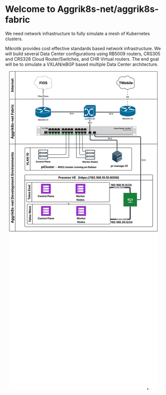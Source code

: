 # Welcome to Aggrik8s-net/aggrik8s-fabric
We need network infrastructure to fully simulate a mesh of Kubernetes clusters.

Mikrotik provides cost effective standards based network infrastructure.
We will build several Data Center configurations using RB5009 routers, CRS305 and CRS328 Cloud Router/Switches, and CHR Virtual routers.
The end goal will be to simulate a VXLAN/eBGP based multiple Data Center architecture.

<p align="center">
  <img src="https://github.com/Aggrik8s-net/aggrik8s-fabric/blob/main/docs/Aggrik8s%20Fabric.svg" title="Aggrik8s Fabric" style="background-color:lightgrey;">
</p>
